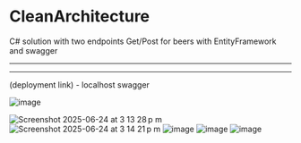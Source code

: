 # CleanArchitecture
 C# solution with two endpoints Get/Post for beers with EntityFramework and swagger 

 ***
 ***
 (deployment link) - localhost swagger
 
![image](https://github.com/user-attachments/assets/5de9d44c-b79f-402e-bd3b-3a96340cd796)

![Screenshot 2025-06-24 at 3 13 28 p m](https://github.com/user-attachments/assets/64f946f8-5127-4e2c-9a78-56696b674096)
![Screenshot 2025-06-24 at 3 14 21 p m](https://github.com/user-attachments/assets/f5688d24-f13a-450f-bfcc-49d76f731795)
![image](https://github.com/user-attachments/assets/ddf284d3-9134-405b-9482-9dcd3eed2571)
![image](https://github.com/user-attachments/assets/c1ede40a-d3ba-46cb-9bed-84c2f02f895a)
![image](https://github.com/user-attachments/assets/d44fadfa-6425-4d4c-aa18-f888b26b9e4b)




